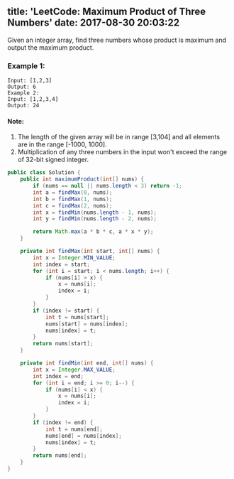 title: 'LeetCode: Maximum Product of Three Numbers'
date: 2017-08-30 20:03:22
---

Given an integer array, find three numbers whose product is maximum and output the maximum product.

### Example 1:
```
Input: [1,2,3]
Output: 6
Example 2:
Input: [1,2,3,4]
Output: 24
```
#### Note:
1. The length of the given array will be in range [3,104] and all elements are in the range [-1000, 1000].
2. Multiplication of any three numbers in the input won't exceed the range of 32-bit signed integer.

```java
public class Solution {
    public int maximumProduct(int[] nums) {
        if (nums == null || nums.length < 3) return -1;
        int a = findMax(0, nums);
        int b = findMax(1, nums);
        int c = findMax(2, nums);
        int x = findMin(nums.length - 1, nums);
        int y = findMin(nums.length - 2, nums);

        return Math.max(a * b * c, a * x * y);
    }

    private int findMax(int start, int[] nums) {
        int x = Integer.MIN_VALUE;
        int index = start;
        for (int i = start; i < nums.length; i++) {
            if (nums[i] > x) {
                x = nums[i];
                index = i;
            }
        }
        if (index != start) {
            int t = nums[start];
            nums[start] = nums[index];
            nums[index] = t;
        }
        return nums[start];
    }

    private int findMin(int end, int[] nums) {
        int x = Integer.MAX_VALUE;
        int index = end;
        for (int i = end; i >= 0; i--) {
            if (nums[i] < x) {
                x = nums[i];
                index = i;
            }
        }
        if (index != end) {
            int t = nums[end];
            nums[end] = nums[index];
            nums[index] = t;
        }
        return nums[end];
    }
}
```
